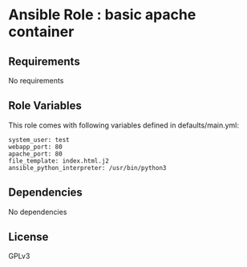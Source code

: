 Ansible Role : basic apache container
=========

Requirements
------------

No requirements

Role Variables
--------------

This role comes with following variables defined in defaults/main.yml:

```
system_user: test
webapp_port: 80
apache_port: 80
file_template: index.html.j2
ansible_python_interpreter: /usr/bin/python3
```

Dependencies
------------

No dependencies

License
-------

GPLv3
